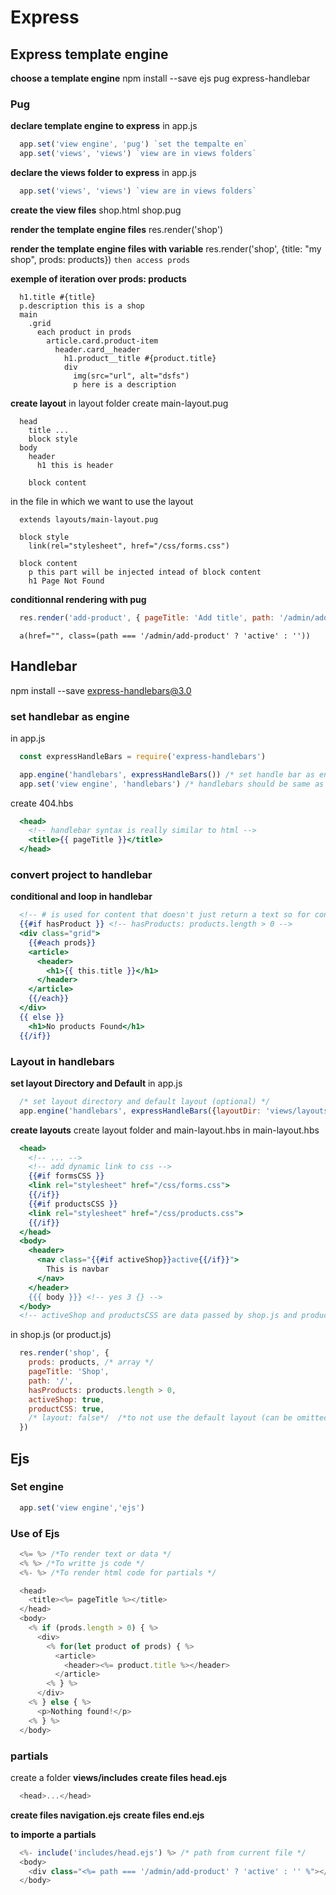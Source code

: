# Express

## Express template engine

**choose a template engine**
npm install --save ejs pug express-handlebar

### Pug
**declare template engine to express**
in app.js
```js
  app.set('view engine', 'pug') `set the tempalte en`
  app.set('views', 'views') `view are in views folders`
```

**declare the views folder to express**
in app.js
```js
  app.set('views', 'views') `view are in views folders`
```

**create the view files**
shop.html
shop.pug

**render the template engine files**
res.render('shop')

**render the template engine files with variable**
res.render('shop', {title: "my shop", prods: products}) `then access prods`

**exemple of iteration over prods: products**
```pug
  h1.title #{title}
  p.description this is a shop
  main
    .grid
      each product in prods
        article.card.product-item
          header.card__header
            h1.product__title #{product.title}
            div
              img(src="url", alt="dsfs")
              p here is a description 
```

**create layout**
in layout folder create main-layout.pug
```pug
  head
    title ...
    block style
  body
    header
      h1 this is header
    
    block content
```

in the file in which we want to use the layout
```pug
  extends layouts/main-layout.pug

  block style
    link(rel="stylesheet", href="/css/forms.css")

  block content
    p this part will be injected intead of block content
    h1 Page Not Found
```

**conditionnal rendering with pug**

```js
  res.render('add-product', { pageTitle: 'Add title', path: '/admin/add-product'})
```

```pug
  a(href="", class=(path === '/admin/add-product' ? 'active' : ''))
```

## Handlebar

npm install --save express-handlebars@3.0

### set handlebar as engine

in app.js
```js
  const expressHandleBars = require('express-handlebars')

  app.engine('handlebars', expressHandleBars()) /* set handle bar as engine with name and callback initialiser */
  app.set('view engine', 'handlebars') /* handlebars should be same as engine name 'handlebars' */
```

create 404.hbs 
```hbs
  <head>
    <!-- handlebar syntax is really similar to html -->
    <title>{{ pageTitle }}</title>
  </head>
```

### convert project to handlebar

**conditional and loop in handlebar**
```handlebars
  <!-- # is used for content that doesn't just return a text so for conditionnal render or loop -->
  {{#if hasProduct }} <!-- hasProducts: products.length > 0 -->
  <div class="grid">
    {{#each prods}}
    <article>
      <header>
        <h1>{{ this.title }}</h1>
      </header>
    </article>
    {{/each}}
  </div>
  {{ else }}
    <h1>No products Found</h1>
  {{/if}}
```

### Layout in handlebars

**set layout Directory and Default**
in app.js
```js
  /* set layout directory and default layout (optional) */
  app.engine('handlebars', expressHandleBars({layoutDir: 'views/layouts/', defaultLayout: 'main-layout', extname: 'hbs'})) /* extname is usefull only for layout use */
```

**create layouts**
create layout folder and main-layout.hbs
in main-layout.hbs
```handlebars
  <head>
    <!-- ... -->
    <!-- add dynamic link to css -->
    {{#if formsCSS }}
    <link rel="stylesheet" href="/css/forms.css">
    {{/if}}
    {{#if productsCSS }}
    <link rel="stylesheet" href="/css/products.css">
    {{/if}}
  </head>
  <body>
    <header>
      <nav class="{{#if activeShop}}active{{/if}}">
        This is navbar
      </nav>
    </header>
    {{{ body }}} <!-- yes 3 {} -->
  </body>
  <!-- activeShop and productsCSS are data passed by shop.js and product.js -->
```

in shop.js (or product.js)
```js
  res.render('shop', {
    prods: products, /* array */
    pageTitle: 'Shop',
    path: '/',
    hasProducts: products.length > 0,
    activeShop: true,
    productCSS: true,
    /* layout: false*/  /*to not use the default layout (can be omitted if needed */
  })
```

## Ejs

### Set engine

```js
  app.set('view engine','ejs')
```

### Use of Ejs
```js
  <%= %> /*To render text or data */
  <% %> /*To writte js code */
  <%- %> /*To render html code for partials */
```
```js
  <head>
    <title><%= pageTitle %></title>
  </head>
  <body>
    <% if (prods.length > 0) { %>
      <div>
        <% for(let product of prods) { %>
          <article>
            <header><%= product.title %></header>
          </article>
        <% } %>
      </div>
    <% } else { %>
      <p>Nothing found!</p>
    <% } %>
  </body>
```

### partials
create a folder **views/includes**
**create files head.ejs**
```js
  <head>...</head>
```
**create files navigation.ejs**
**create files end.ejs**

**to importe a partials**
```js
  <%- include('includes/head.ejs') %> /* path from current file */
  <body>
    <div class="<%= path === '/admin/add-product' ? 'active' : '' %"></div>
  </body>
```
